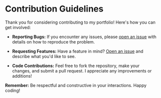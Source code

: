 # Contribution Guidelines

Thank you for considering contributing to my portfolio! Here's how you can get involved:

- **Reporting Bugs:** If you encounter any issues, please [open an issue](https://github.com/nikhilsnayak/nikhilsnayak.dev/issues/new) with details on how to reproduce the problem.
- **Requesting Features:** Have a feature in mind? [Open an issue](https://github.com/nikhilsnayak/nikhilsnayak.dev/issues/new) and describe what you'd like to see.

- **Code Contributions:** Feel free to fork the repository, make your changes, and submit a pull request. I appreciate any improvements or additions!

**Remember:** Be respectful and constructive in your interactions. Happy coding!
